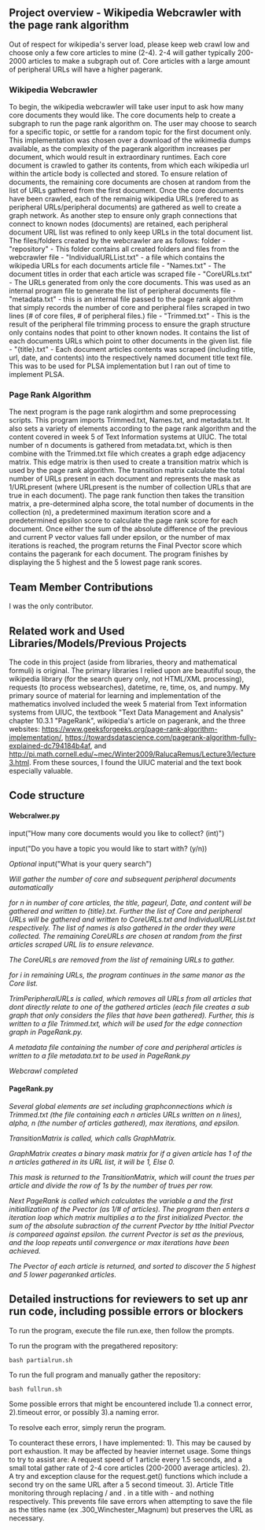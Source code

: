 ## Project overview - Wikipedia Webcrawler with the page rank algorithm
Out of respect for wikipedia's server load, please keep web crawl low and choose only a few core articles to mine (2-4). 2-4 will gather typically 200-2000 articles to make a subgraph out of. Core articles with a large amount of peripheral URLs will have a higher pagerank.

### Wikipedia Webcrawler
To begin, the wikipedia webcrawler will take user input to ask how many core documents they would like. The core documents help to create a subgraph to run the page rank algorithm on. The user may choose to search for a specific topic, or settle for a random topic for the first document only. This implementation was chosen over a download of the wikimedia dumps available, as the complexity of the pagerank algorithm increases per document, which would result in extraordinary runtimes. Each core document is crawled to gather its contents, from which each wikipedia url within the article body is collected and stored. To ensure relation of documents, the remaining core documents are chosen at random from the list of URLs gathered from the first document. Once the core documents have been crawled, each of the remainig wikipedia URLs (refered to as peripheral URLs/peripheral documents) are gathered as well to create a graph network. As another step to ensure only graph connections that connect to known nodes (documents) are retained, each peripheral document URL list was refined to only keep URLs in the total document list. 
The files/folders created by the webcrawler are as follows:
folder - "repository" - This folder contains all created folders and files from the webcrawler
file - "IndividualURLList.txt" - a file which contains the wikipedia URLs for each documents article
file - "Names.txt" - The document titles in order that each article was scraped
file - "CoreURLs.txt" - The URLs generated from only the core documents. This was used as an internal program file to generate the list of peripheral documents
file - "metadata.txt" - this is an internal file passed to the page rank algorithm that simply records the number of core and peripheral files scraped in two lines (# of core files, # of peripheral files.)
file - "Trimmed.txt" - This is the result of the peripheral file trimming process to ensure the graph structure only contains nodes that point to other known nodes. It contains the list of each documents URLs which point to other documents in the given list. 
file - "{title}.txt" - Each document articles contents was scraped (including title, url, date, and contents) into the respectively named document title text file. This was to be used for PLSA implementation but I ran out of time to implement PLSA.

### Page Rank Algorithm
The next program is the page rank alogirthm and some preprocessing scripts. This program imports Trimmed.txt, Names.txt, and metadata.txt. It also sets a variety of elements according to the page rank algorithm and the content covered in week 5 of Text Information systems at UIUC. The total number of n documents is gathered from metadata.txt, which is then combine with the Trimmed.txt file which creates a graph edge adjacency matrix. This edge matrix is then used to create a transition matrix which is used by the page rank algorithm. The transition matrix calculate the total number of URLs present in each document and represents the mask as 1/URLpresent (where URLpresent is the number of collection URLs that are true in each document). The page rank function then takes the transition matrix, a pre-determined alpha score, the total number of documents in the collection (n), a predetermined maximum iteration score and a predetermined epsilon score to calculate the page rank score for each document. Once either the sum of the absolute difference of the previous and current P vector values fall under epsilon, or the number of max iterations is reached, the program returns the Final Pvector score which contains the pagerank for each document. 
The program finishes by displaying the 5 highest and the 5 lowest page rank scores.

## Team Member Contributions
I was the only contributor.

## Related work and Used Libraries/Models/Previous Projects
The code in this project (aside from libraries, theory and mathematical formuli) is original. The primary libraries I relied upon are beautiful soup, the wikipedia library (for the search query only, not HTML/XML processing), requests (to process websearches), datetime, re, time, os, and numpy. My primary source of material for learning and implementation of the mathematics involved included the week 5 material from Text information systems from UIUC, the textbook "Text Data Management and Analysis" chapter 10.3.1 "PageRank", wikipedia's article on pagerank, and the three websites: https://www.geeksforgeeks.org/page-rank-algorithm-implementation/, https://towardsdatascience.com/pagerank-algorithm-fully-explained-dc794184b4af, and http://pi.math.cornell.edu/~mec/Winter2009/RalucaRemus/Lecture3/lecture3.html.
From these sources, I found the UIUC material and the text book especially valuable.

## Code structure
#### Webcralwer.py
input("How many core documents would you like to collect? (int)")

input("Do you have a topic you would like to start with? (y/n))

*Optional* input("What is your query search")

*Will gather the number of core and subsequent peripheral documents automatically*

*for n in number of core articles, the title, pageurl, Date, and content will be gathered and written to {title}.txt. Further the list of Core and peripheral URLs will be gathered and written to CoreURLs.txt and IndividualURLList.txt respectively. The list of names is also gathered in the order they were collected. The remaining CoreURLs are chosen at random from the first articles scraped URL lis to ensure relevance.* 

*The CoreURLs are removed from the list of remaining URLs to gather.*

*for i in remaining URLs, the program continues in the same manor as the Core list.*

*TrimPeripheralURLs is called, which removes all URLs from all articles that dont directly relate to one of the gathered articles (each file creates a sub graph that only considers the files that have been gathered). Further, this is written to a file Trimmed.txt, which will be used for the edge connection graph in PageRank.py.*

*A metadata file containing the number of core and peripheral articles is written to a file metadata.txt to be used in PageRank.py*

*Webcrawl completed*
#### PageRank.py
*Several global elements are set including graphconnections which is Trimmed.txt (the file containing each n articles URLs written on n lines), alpha, n (the number of articles gathered), max iterations, and epsilon.*

*TransitionMatrix is called, which calls GraphMatrix.*

*GraphMatrix creates a binary mask matrix for if a given article has 1 of the n articles gathered in its URL list, it will be 1, Else 0.*

*This mask is returned to the TransitionMatrix, which will count the trues per article and divide the row of 1s by the number of trues per row.*

*Next PageRank is called which calculates the variable a and the first initiallization of the Pvector (as 1/# of articles). The program then enters a iteration loop which matrix multiplies a to the first initialized Pvector. the sum of the absolute subraction of the current Pvector by tthe Initial Pvector is compareed against epsilon. the current Pvector is set as the previous, and the loop repeats until convergence or max iterations have been achieved.*

*The Pvector of each article is returned, and sorted to discover the 5 highest and 5 lower pageranked articles.*

## Detailed instructions for reviewers to set up anr run code, including possible errors or blockers
To run the program, execute the file run.exe, then follow the prompts.

To run the program with the pregathered repository:

`bash partialrun.sh`

To run the full program and manually gather the repository:

`bash fullrun.sh`

Some possible errors that might be encountered include 1).a connect error, 2).timeout error, or possibly 3).a naming error.

To resolve each error, simply rerun the program. 

To counteract these errors, I have implemented:
1). This may be caused by port exhaustion. It may be affected by heavier internet usage. Some things to try to assist are: A request speed of 1 article every 1.5 seconds, and a small total gather rate of 2-4 core articles (200-2000 average articles).
2). A try and exception clause for the request.get() functions which include a second try on the same URL after a 5 second timeout.
3). Article Title monitoring through replacing / and . in a title with - and nothing respectively. This prevents file save errors when attempting to save the file as the titles name (ex .300_Winchester_Magnum) but preserves the URL as necessary.
